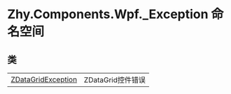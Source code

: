 # Zhy.Components.Wpf._Exception 命名空间






## 类
<table>
<tr>
<td><a href="T_Zhy_Components_Wpf__Exception_ZDataGridException.md">ZDataGridException</a></td>
<td>ZDataGrid控件错误</td></tr>
</table>